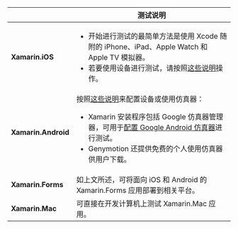 ||测试说明|
|---|---|
|**Xamarin.iOS**|<ul><li>开始进行测试的最简单方法是使用 Xcode 随附的 iPhone、iPad、Apple Watch 和 Apple TV 模拟器。</li><li>若要使用设备进行测试，请按照<a href="~/ios/get-started/installation/device-provisioning/index.md">这些说明</a>操作。</li></ul>|
|**Xamarin.Android**|按照<a href="~/android/get-started/installation/set-up-device-for-development.md">这些说明</a>来配置设备或使用仿真器：<ul><li>Xamarin 安装程序包括 Google 仿真器管理器，可用于<a href="~/android/deploy-test/debugging/android-sdk-emulator/index.md">配置 Google Android 仿真器</a>进行测试。</li><li>Genymotion 还提供免费的个人使用仿真器供用户下载。</li></ul>|
|**Xamarin.Forms**|如上文所述，可将面向 iOS 和 Android 的 Xamarin.Forms 应用部署到相关平台。|
|**Xamarin.Mac**|可直接在开发计算机上测试 Xamarin.Mac 应用。|
